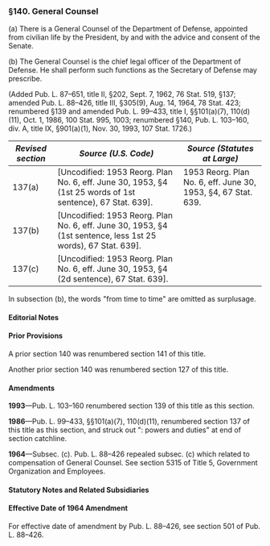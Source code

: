 ### §140. General Counsel ###

(a) There is a General Counsel of the Department of Defense, appointed from civilian life by the President, by and with the advice and consent of the Senate.

(b) The General Counsel is the chief legal officer of the Department of Defense. He shall perform such functions as the Secretary of Defense may prescribe.

(Added Pub. L. 87–651, title II, §202, Sept. 7, 1962, 76 Stat. 519, §137; amended Pub. L. 88–426, title III, §305(9), Aug. 14, 1964, 78 Stat. 423; renumbered §139 and amended Pub. L. 99–433, title I, §§101(a)(7), 110(d)(11), Oct. 1, 1986, 100 Stat. 995, 1003; renumbered §140, Pub. L. 103–160, div. A, title IX, §901(a)(1), Nov. 30, 1993, 107 Stat. 1726.)

|*Revised section*|                                            *Source (U.S. Code)*                                             |                *Source (Statutes at Large)*                 |
|-----------------|-------------------------------------------------------------------------------------------------------------|-------------------------------------------------------------|
|     137(a)      | [Uncodified: 1953 Reorg. Plan No. 6, eff. June 30, 1953, §4 (1st 25 words of 1st sentence), 67 Stat. 639].  |1953 Reorg. Plan No. 6, eff. June 30, 1953, §4, 67 Stat. 639.|
|     137(b)      |[Uncodified: 1953 Reorg. Plan No. 6, eff. June 30, 1953, §4 (1st sentence, less 1st 25 words), 67 Stat. 639].|                                                             |
|     137(c)      |          [Uncodified: 1953 Reorg. Plan No. 6, eff. June 30, 1953, §4 (2d sentence), 67 Stat. 639].          |                                                             |

In subsection (b), the words "from time to time" are omitted as surplusage.

#### **Editorial Notes** ####

#### Prior Provisions ####

A prior section 140 was renumbered section 141 of this title.

Another prior section 140 was renumbered section 127 of this title.

#### Amendments ####

**1993**—Pub. L. 103–160 renumbered section 139 of this title as this section.

**1986**—Pub. L. 99–433, §§101(a)(7), 110(d)(11), renumbered section 137 of this title as this section, and struck out ": powers and duties" at end of section catchline.

**1964**—Subsec. (c). Pub. L. 88–426 repealed subsec. (c) which related to compensation of General Counsel. See section 5315 of Title 5, Government Organization and Employees.

#### **Statutory Notes and Related Subsidiaries** ####

#### Effective Date of 1964 Amendment ####

For effective date of amendment by Pub. L. 88–426, see section 501 of Pub. L. 88–426.